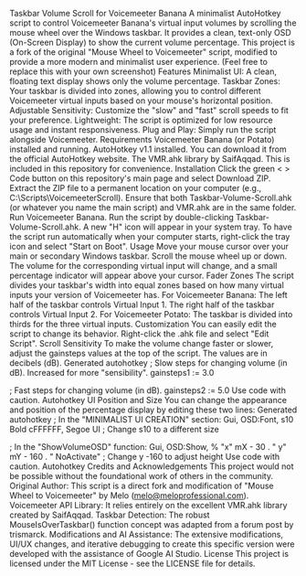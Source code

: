 Taskbar Volume Scroll for Voicemeeter Banana
A minimalist AutoHotkey script to control Voicemeeter Banana's virtual input volumes by scrolling the mouse wheel over the Windows taskbar. It provides a clean, text-only OSD (On-Screen Display) to show the current volume percentage.
This project is a fork of the original "Mouse Wheel to Voicemeeter" script, modified to provide a more modern and minimalist user experience.
(Feel free to replace this with your own screenshot)
Features
Minimalist UI: A clean, floating text display shows only the volume percentage.
Taskbar Zones: Your taskbar is divided into zones, allowing you to control different Voicemeeter virtual inputs based on your mouse's horizontal position.
Adjustable Sensitivity: Customize the "slow" and "fast" scroll speeds to fit your preference.
Lightweight: The script is optimized for low resource usage and instant responsiveness.
Plug and Play: Simply run the script alongside Voicemeeter.
Requirements
Voicemeeter Banana (or Potato) installed and running.
AutoHotkey v1.1 installed. You can download it from the official AutoHotkey website.
The VMR.ahk library by SaifAqqad. This is included in this repository for convenience.
Installation
Click the green < > Code button on this repository's main page and select Download ZIP.
Extract the ZIP file to a permanent location on your computer (e.g., C:\Scripts\VoicemeeterScroll).
Ensure that both Taskbar-Volume-Scroll.ahk (or whatever you name the main script) and VMR.ahk are in the same folder.
Run Voicemeeter Banana.
Run the script by double-clicking Taskbar-Volume-Scroll.ahk. A new "H" icon will appear in your system tray.
To have the script run automatically when your computer starts, right-click the tray icon and select "Start on Boot".
Usage
Move your mouse cursor over your main or secondary Windows taskbar.
Scroll the mouse wheel up or down.
The volume for the corresponding virtual input will change, and a small percentage indicator will appear above your cursor.
Fader Zones
The script divides your taskbar's width into equal zones based on how many virtual inputs your version of Voicemeeter has.
For Voicemeeter Banana:
The left half of the taskbar controls Virtual Input 1.
The right half of the taskbar controls Virtual Input 2.
For Voicemeeter Potato: The taskbar is divided into thirds for the three virtual inputs.
Customization
You can easily edit the script to change its behavior. Right-click the .ahk file and select "Edit Script".
Scroll Sensitivity
To make the volume change faster or slower, adjust the gainsteps values at the top of the script. The values are in decibels (dB).
Generated autohotkey
; Slow steps for changing volume (in dB). Increased for more "sensibility".
gainsteps1 := 3.0

; Fast steps for changing volume (in dB).
gainsteps2 := 5.0
Use code with caution.
Autohotkey
UI Position and Size
You can change the appearance and position of the percentage display by editing these two lines:
Generated autohotkey
; In the "MINIMALIST UI CREATION" section:
Gui, OSD:Font, s10 Bold cFFFFFF, Segoe UI ; Change s10 to a different size

; In the "ShowVolumeOSD" function:
Gui, OSD:Show, % "x" mX - 30 . " y" mY - 160 . " NoActivate" ; Change y -160 to adjust height
Use code with caution.
Autohotkey
Credits and Acknowledgements
This project would not be possible without the foundational work of others in the community.
Original Author: This script is a direct fork and modification of "Mouse Wheel to Voicemeeter" by Melo (melo@meloprofessional.com).
Voicemeeter API Library: It relies entirely on the excellent VMR.ahk library created by SaifAqqad.
Taskbar Detection: The robust MouseIsOverTaskbar() function concept was adapted from a forum post by trismarck.
Modifications and AI Assistance: The extensive modifications, UI/UX changes, and iterative debugging to create this specific version were developed with the assistance of Google AI Studio.
License
This project is licensed under the MIT License - see the LICENSE file for details.
